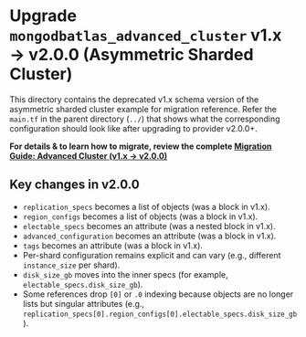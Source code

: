 # Upgrade `mongodbatlas_advanced_cluster` v1.x → v2.0.0 (Asymmetric Sharded Cluster)

This directory contains the deprecated v1.x schema version of the asymmetric sharded cluster example for migration reference.
Refer the `main.tf` in the parent directory (`../`) that shows what the corresponding configuration should look like after upgrading to provider v2.0.0+.

**For details & to learn how to migrate, review the complete [Migration Guide: Advanced Cluster (v1.x → v2.0.0)](https://registry.terraform.io/providers/mongodb/mongodbatlas/latest/docs/guides/migrate-to-advanced-cluster-2.0#how-to-migrate)**

 ## Key changes in v2.0.0
 - `replication_specs` becomes a list of objects (was a block in v1.x).
 - `region_configs` becomes a list of objects (was a block in v1.x).
 - `electable_specs` becomes an attribute (was a nested block in v1.x).
 - `advanced_configuration` becomes an attribute (was a block in v1.x).
 - `tags` becomes an attribute (was a block in v1.x).
 - Per-shard configuration remains explicit and can vary (e.g., different `instance_size` per shard).
 - `disk_size_gb` moves into the inner specs (for example, `electable_specs.disk_size_gb`).
 - Some references drop `[0]` or `.0` indexing because objects are no longer lists but singular attributes (e.g., `replication_specs[0].region_configs[0].electable_specs.disk_size_gb`).
